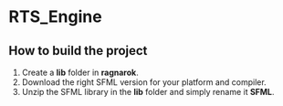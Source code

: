 # RTS_Engine


## How to build the project

 1. Create a **lib** folder in **ragnarok**.
 2. Download the right SFML version for your platform and compiler.
 3. Unzip the SFML library in the **lib** folder and simply rename it **SFML**. 
